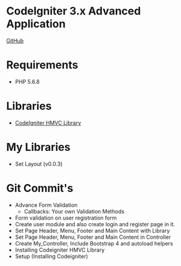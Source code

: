 # CodeIgniter 3.x Advanced Application

[GitHub](https://github.com/jeevan15498/CodeIgniter-Advanced-Application)

# Requirements

*  PHP 5.6.8

# Libraries

- [CodeIgniter HMVC Library](https://bitbucket.org/wiredesignz/codeigniter-modular-extensions-hmvc/src/codeigniter-3.x/)

# My Libraries

- Set Layout (v0.0.3)

# Git Commit's

- Advance Form Validation
    - Callbacks: Your own Validation Methods
- Form validation on user registration form
- Create user module and also create login and register page in it.
- Set Page Header, Menu, Footer and Main Content with Library
- Set Page Header, Menu, Footer and Main Content in Controller
- Create My_Controller, Include Bootstrap 4 and autoload helpers
- Installing Codeigniter HMVC Library
- Setup (Installing Codeigniter)
